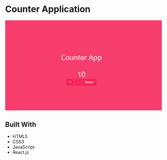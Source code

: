 
# Counter Application

![screenshot](./src/screenshot.png)

## Built With

- HTML5
- CSS3
- JavaScript
- React.js

